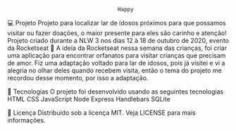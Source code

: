                                        Happy
                                       
💻 Projeto
Projeto para localizar lar de idosos próximos para que possamos visitar ou fazer doações, o maior presente para eles são carinho e atenção!
Projeto criado durante a NLW 3 nos dias 12 à 18 de outubro de 2020, evento da Rocketseat 🚀
A ideia da Rocketseat nessa semana das crianças, foi criar uma aplicação para encontrar orfanatos para visitar crianças que precisam de amor. Fiz uma adaptação voltado para lar de idosos, pois já visitei e vi a alegria no olhar deles quando recebem visita, então o tema do projeto me recordou desse momento, por isso a adaptação.
  

  
🚀 Tecnologias
O projeto foi desenvolvido usando as seguintes tecnologias
HTML
CSS
JavaScript
Node
Express
Handlebars
SQLite
  

  
📂 Licença
Distribuído sob a licença MIT. Veja LICENSE para mais informações.
